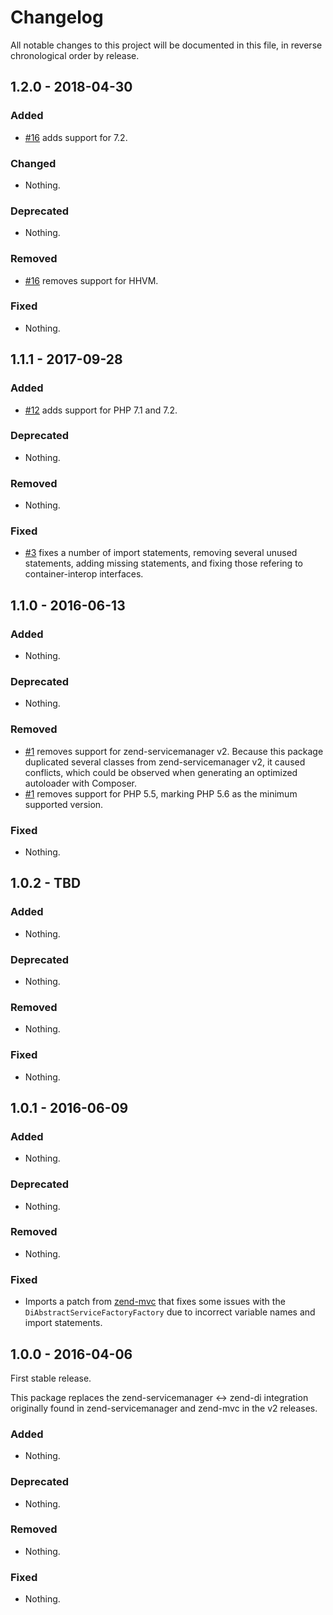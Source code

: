 # Changelog

All notable changes to this project will be documented in this file, in reverse chronological order by release.

## 1.2.0 - 2018-04-30

### Added

- [#16](https://github.com/zendframework/zend-servicemanager-di/pull/16) adds support for 7.2.

### Changed

- Nothing.

### Deprecated

- Nothing.

### Removed

- [#16](https://github.com/zendframework/zend-servicemanager-di/pull/16) removes support for HHVM.

### Fixed

- Nothing.

## 1.1.1 - 2017-09-28

### Added

- [#12](https://github.com/zendframework/zend-servicemanager-di/pull/12) adds
  support for PHP 7.1 and 7.2.

### Deprecated

- Nothing.

### Removed

- Nothing.

### Fixed

- [#3](https://github.com/zendframework/zend-servicemanager-di/pull/3) fixes a
  number of import statements, removing several unused statements, adding
  missing statements, and fixing those refering to container-interop interfaces.

## 1.1.0 - 2016-06-13

### Added

- Nothing.

### Deprecated

- Nothing.

### Removed

- [#1](https://github.com/zendframework/zend-servicemanager-di/pull/1) removes
  support for zend-servicemanager v2. Because this package duplicated several
  classes from zend-servicemanager v2, it caused conflicts, which could be
  observed when generating an optimized autoloader with Composer.
- [#1](https://github.com/zendframework/zend-servicemanager-di/pull/1) removes
  support for PHP 5.5, marking PHP 5.6 as the minimum supported version.

### Fixed

- Nothing.

## 1.0.2 - TBD

### Added

- Nothing.

### Deprecated

- Nothing.

### Removed

- Nothing.

### Fixed

- Nothing.

## 1.0.1 - 2016-06-09

### Added

- Nothing.

### Deprecated

- Nothing.

### Removed

- Nothing.

### Fixed

- Imports a patch from [zend-mvc](https://github.com/zendframework/zend-mvc/pull/149)
  that fixes some issues with the `DiAbstractServiceFactoryFactory` due to
  incorrect variable names and import statements.

## 1.0.0 - 2016-04-06

First stable release.

This package replaces the zend-servicemanager <-> zend-di integration originally
found in zend-servicemanager and zend-mvc in the v2 releases.

### Added

- Nothing.

### Deprecated

- Nothing.

### Removed

- Nothing.

### Fixed

- Nothing.
